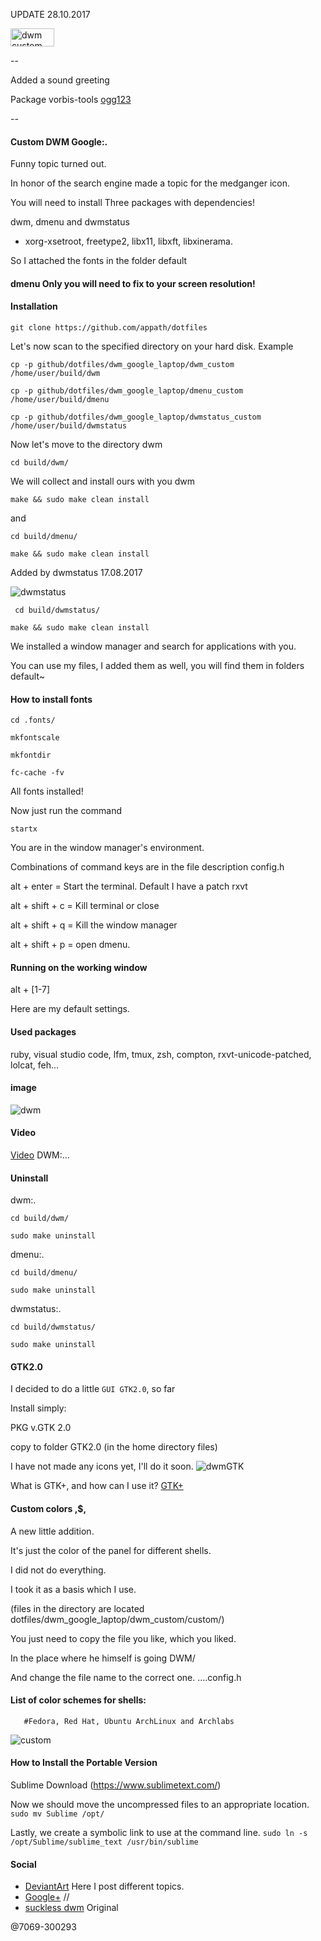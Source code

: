 UPDATE 28.10.2017

<p align="left">
      <img src="https://github.com/appath/dotfiles/blob/master/dwm_google_laptop/dwm_custom/dwm.png" width="70 " height="29" alt="dwm custom">
</p>

--

Added a sound greeting

Package vorbis-tools [ogg123](https://github.com/xiph/vorbis-tools/tree/master/ogg123)

--

#### Custom DWM Google:.

Funny topic turned out.

In honor of the search engine made a topic for the medganger icon.

You will need to install Three packages with dependencies!

dwm, dmenu and dwmstatus

* xorg-xsetroot, freetype2, libx11, libxft, libxinerama.

So I attached the fonts in the folder default

#### dmenu Only you will need to fix to your screen resolution!

#### Installation
```git clone https://github.com/appath/dotfiles```

Let's now scan to the specified directory on your hard disk. Example

```cp -p github/dotfiles/dwm_google_laptop/dwm_custom /home/user/build/dwm```

```cp -p github/dotfiles/dwm_google_laptop/dmenu_custom /home/user/build/dmenu```

```cp -p github/dotfiles/dwm_google_laptop/dwmstatus_custom /home/user/build/dwmstatus```

Now let's move to the directory dwm

```cd build/dwm/```

We will collect and install ours with you dwm

```make && sudo make clean install```

and

```cd build/dmenu/```

```make && sudo make clean install```

Added by dwmstatus 17.08.2017

![dwmstatus](https://github.com/appath/dotfiles/blob/master/dwm_google_laptop/dwmstatus.jpg)

``` cd build/dwmstatus/```

```make && sudo make clean install```

We installed a window manager and search for applications with you.

You can use my files, I added them as well, you will find them in folders default~

#### How to install fonts

```cd .fonts/```

```mkfontscale```

```mkfontdir```

```fc-cache -fv```

All fonts installed!

Now just run the command

```startx```

You are in the window manager's environment.

Combinations of command keys are in the file description config.h

alt + enter = Start the terminal. Default I have a patch rxvt

alt + shift + c = Kill terminal or close

alt + shift + q = Kill the window manager

alt + shift + p = open dmenu.

#### Running on the working window

alt + [1-7]

Here are my default settings.

#### Used packages

ruby, visual studio code, lfm, tmux, zsh, compton, rxvt-unicode-patched, lolcat, feh...

#### image
![dwm](https://github.com/appath/dotfiles/blob/master/dwm_google_laptop/dwm.jpg)

#### Video 

[Video](https://www.youtube.com/watch?v=Vz7E4lwTb_A) DWM:...

#### Uninstall

dwm:.

```cd build/dwm/```

```sudo make uninstall```

dmenu:.

```cd build/dmenu/```

```sudo make uninstall```

dwmstatus:.

```cd build/dwmstatus/```

```sudo make uninstall```

#### GTK2.0
I decided to do a little ```GUI GTK2.0```, so far

Install simply:

PKG v.GTK 2.0

copy to folder GTK2.0 (in the home directory files)

I have not made any icons yet, I'll do it soon.
![dwmGTK](https://github.com/appath/dotfiles/blob/master/dwm_google_laptop/dwmGTK.png)

What is GTK+, and how can I use it?
[GTK+](https://www.gtk.org/)

#### Custom colors ,$,
A new little addition.

It's just the color of the panel for different shells.

I did not do everything.

I took it as a basis which I use.

(files in the directory are located dotfiles/dwm_google_laptop/dwm_custom/custom/)

You just need to copy the file you like, which you liked.

In the place where he himself is going DWM/

And change the file name to the correct one. 
....config.h

#### List of color schemes for shells:
```
   #Fedora, Red Hat, Ubuntu ArchLinux and Archlabs
```

![custom](https://github.com/appath/dotfiles/blob/master/dwm_google_laptop/custom.png)

#### How to Install the Portable Version

Sublime Download (https://www.sublimetext.com/)

Now we should move the uncompressed files to an appropriate location.
```sudo mv Sublime /opt/```

Lastly, we create a symbolic link to use at the command line.
```sudo ln -s /opt/Sublime/sublime_text /usr/bin/sublime```

#### Social

* [DeviantArt](http://boris241.deviantart.com/) Here I post different topics.
* [Google+](https://plus.google.com/u/0/106782122945207734872) //
* [suckless dwm](http://suckless.org/) Original


@7069-300293

